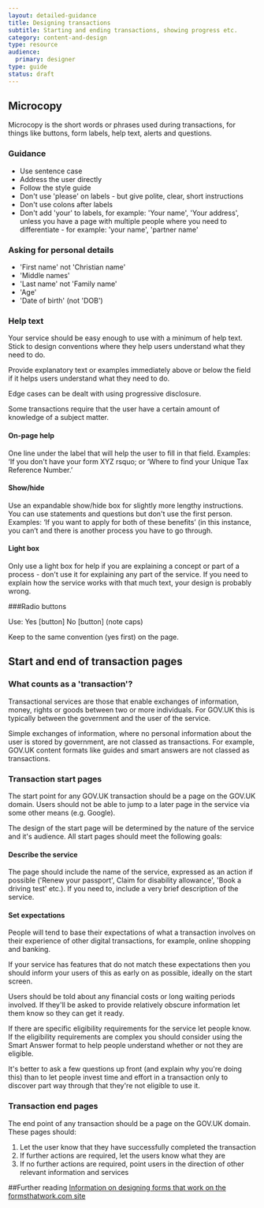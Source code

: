 ```yaml
---
layout: detailed-guidance
title: Designing transactions
subtitle: Starting and ending transactions, showing progress etc.
category: content-and-design
type: resource
audience: 
  primary: designer
type: guide
status: draft
---
```


## Microcopy

Microcopy is the short words or phrases used during transactions, 
for things like buttons, form labels, help text, alerts and questions.

### Guidance

* Use sentence case
* Address the user directly
* Follow the style guide
* Don't use 'please' on labels - but give polite, clear, short instructions
* Don't use colons after labels
* Don't add 'your' to labels, for example: 'Your name', 'Your address', unless you have a page with multiple people where you need to differentiate - for example: 'your name', 'partner name'

### Asking for personal details

* 'First name' not 'Christian name'
* 'Middle names'
* 'Last name' not 'Family name'
* 'Age'
* 'Date of birth' (not 'DOB')

### Help text

Your service should be easy enough to use with a minimum of help text.
Stick to design conventions where they help users understand what they need to do.

Provide explanatory text or examples immediately above or below the field 
if it helps users understand what they need to do.

Edge cases can be dealt with using progressive disclosure.

Some transactions require that the user have a certain amount of knowledge of a subject matter. 



#### On-page help
One line under the label that will help the user to fill in that field.
Examples: &lsquo;If you don't have your form XYZ rsquo; or &lsquo;Where to find your Unique Tax Reference Number.&rsquo;

#### Show/hide
Use an expandable show/hide box for slightly more lengthy instructions. You can use statements and questions but don't use the first person.
Examples: &lsquo;If you want to apply for both of these benefits&rsquo; (in this instance, you can&rsquo;t and there is another process you have to go through.

#### Light box
Only use a light box for help if you are explaining a concept or part of a process - don't use it for explaining any part of the service. If you need to explain how the service works with that much text, your design is probably wrong.


###Radio buttons

Use: Yes [button] No [button] (note caps)

Keep to the same convention (yes first) on the page.

    
## Start and end of transaction pages

### What counts as a 'transaction'?

Transactional services are those that enable exchanges of information, money, rights or goods between two or more individuals. For GOV.UK this is typically between the government and the user of the service.

Simple exchanges of information, where no personal information about the user is stored by government, are not classed as transactions. For example, GOV.UK content formats like guides and smart answers are not classed as transactions.


### Transaction start pages

The start point for any GOV.UK transaction should be a page on the GOV.UK domain. Users should not be able to jump to a later page in the service via some other means (e.g. Google).

The design of the start page will be determined by the nature of the service and it's audience. All start pages should meet the following goals:

#### Describe the service

The page should include the name of the service, expressed as an action if possible ('Renew your passport', Claim for disability allowance', 'Book a driving test' etc.). If you need to, include a very brief description of the service.

#### Set expectations

People will tend to base their expectations of what a transaction involves on their experience of other digital transactions, for example, online shopping and banking.

If your service has features that do not match these expectations then you should inform your users of this as early on as possible, ideally on the start screen.

Users should be told about any financial costs or long waiting periods involved. If they'll be asked to provide relatively obscure information let them know so they can get it ready.

If there are specific eligibility requirements for the service let people know. If the eligibility requirements are complex you should consider using the Smart Answer format to help people understand whether or not they are eligible.

It's better to ask a few questions up front (and explain why you're doing this) than to let people invest time and effort in a transaction only to discover part way through that they're not eligible to use it.

### Transaction end pages

The end point of any transaction should be a page on the GOV.UK domain. These pages should:

1) Let the user know that they have successfully completed the transaction
2) If further actions are required, let the users know what they are
3) If no further actions are required, point users in the direction of other relevant information and services



##Further reading
[Information on designing forms that work on the formsthatwork.com site](http://www.formsthatwork.com/TheArtOfWritingVeryLittle )

